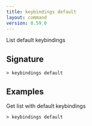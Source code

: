 ```yaml
---
title: keybindings default
layout: command
version: 0.59.0
---
```


List default keybindings

## Signature

```> keybindings default ```

## Examples

Get list with default keybindings
```shell
> keybindings default
```
